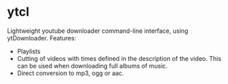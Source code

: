 # ytcl
Lightweight youtube downloader command-line interface, using ytDownloader.
Features:
- Playlists
- Cutting of videos with times defined in the description of the video. 
  This can be used when downloading full albums of music.
- Direct conversion to mp3, ogg or aac.
